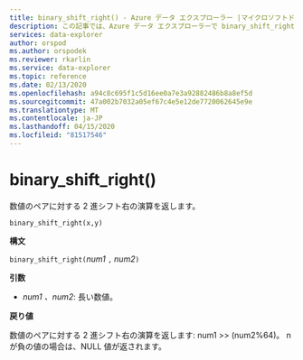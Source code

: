 ```yaml
---
title: binary_shift_right() - Azure データ エクスプローラー |マイクロソフトドキュメント
description: この記事では、Azure データ エクスプローラーで binary_shift_right() について説明します。
services: data-explorer
author: orspod
ms.author: orspodek
ms.reviewer: rkarlin
ms.service: data-explorer
ms.topic: reference
ms.date: 02/13/2020
ms.openlocfilehash: a94c8c695f1c5d16ee0a7e3a92882486b8a8ef5d
ms.sourcegitcommit: 47a002b7032a05ef67c4e5e12de7720062645e9e
ms.translationtype: MT
ms.contentlocale: ja-JP
ms.lasthandoff: 04/15/2020
ms.locfileid: "81517546"
---
```

# <a name="binary_shift_right"></a>binary_shift_right()

数値のペアに対する 2 進シフト右の演算を返します。

```kusto
binary_shift_right(x,y) 
```

**構文**

`binary_shift_right(`*num1* `,` *num2*`)`

**引数**

* *num1* *、num2*: 長い数値。

**戻り値**

数値のペアに対する 2 進シフト右の演算を返します: num1 >>  (num2%64)。
n が負の値の場合は、NULL 値が返されます。